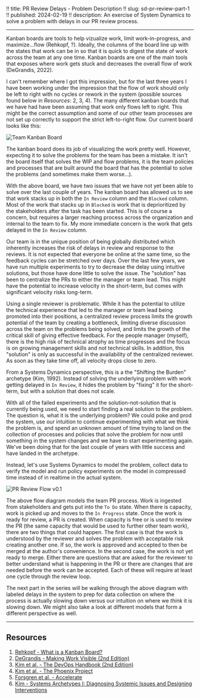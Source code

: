 !! title: PR Review Delays - Problem Description
!! slug: sd-pr-review-part-1
!! published: 2024-02-19
!! description: An exercise of System Dynamics to solve a problem with delays in our PR review process.

---

Kanban boards are tools to help vizualize work, limit work-in-progress, and maximize...flow (Rehkopf, ?). Ideally, the
columns of the board line up with the states that work can be in so that it is quick to digest the state of work across
the team at any one time. Kanban boards are one of the main tools that exposes where work gets stuck and decreases the
overall flow of work (DeGrandis, 2022).

I can't remember where I got this impression, but for the last three years I have been working under the impression that
the flow of work should only be left to right with no cycles or rework in the system (possible sources found below in
*Resources*: 2, 3, 4). The many different kanban boards that we have had have been assuming that work only flows left to
right. This might be the correct assumption and some of our other team processes are not set up correctly to support the
strict left-to-right flow. Our current board looks like this:

![Team Kanban Board](/posts/0029/kanban-board-v0_1.png)

The kanban board does its job of visualizing the work pretty well. However, expecting it to solve the problems for the
team has been a mistake. It isn't the board itself that solves the WIP and flow problems, it is the team policies and
processes that are built around the board that has the potential to solve the problems (and sometimes make them
worse...). 

With the above board, we have two issues that we have not yet been able to solve over the last couple of years. The
kanban board has allowed us to see that work stacks up in both the `In Review` column and the `Blocked` column. Most of
the work that stacks up in `Blocked` is work that is deprioritized by the stakeholders after the task has been started.
This is of course a concern, but requires a larger reaching process across the organization and internal to the team to
fix. My more immediate concern is the work that gets delayed in the `In Review` column.

Our team is in the unique position of being globally distributed which inherently increases the risk of delays in review
and response to the reviews. It is not expected that everyone be online at the same time, so the feedback cycles can be
stretched over days. Over the last few years, we have run multiple experiments to try to decrease the delay using
intuitive solutions, but those have done little to solve the issue. The "solution" has been to centralize the PRs to
either the manager or team lead. This might have the potential to increase velocity in the short-term, but comes with
significant velocity risks long-term.

Using a single reviewer is problematic. While it has the potential to utilize the technical experience that led to
the manager or team lead being promoted into their positions, a centralized review process limits the growth potential
of the team by creating a bottleneck, limiting diverse discussion across the team on the problems being solved, and
limits the growth of the critical skill of giving effective feedback. For the people manager (myself), there is the
high risk of technical atrophy as time progresses and the focus is on growing management skills and not technical
skills. In addition, this "solution" is only as successful in the availability of the centralized reviewer. As soon as
they take time off, all velocity drops close to zero. 

From a Systems Dynamics perspective, this is a the "Shifting the Burden" archetype (Kim, 1992). Instead of solving the
underlying problem with work getting delayed in `In Review`, it hides the problem by "fixing" it for the short-term, but
with a solution that does not scale.

With all of the failed experiments and the solution-not-solution that is currently being used, we need to start finding
a real solution to the problem. The question is, what it is the underlying problem? We could poke and prod the system,
use our intuition to continue experimenting with what we think the problem is, and spend an unknown amount of time
trying to land on the collection of processes and policies that solve the problem for now until something in the system
changes and we have to start experimenting again. We've been doing that for the last couple of years with little success
and have landed in the archetype.

Instead, let's use Systems Dynamics to model the problem, collect data to verify the model and run policy experiments on
the model in compressed time instead of in realtime in the actual system.

![PR Review Flow v0.1](/posts/0029/flow-diagram-v0_1.png)

The above flow diagram models the team PR process. Work is ingested from stakeholders and gets put into the `To Do`
state. When there is capacity, work is picked up and moves to the `In Progress` state. Once the work is ready for
review, a PR is created. When capacity is free or is used to review the PR (the same capacity that would be used to
further other team work), there are two things that could happen. The first case is that the work is understood by the
reviewer and solves the problem with acceptable risk creating another one. If so, the work is approved and accepted to
then be merged at the author's convenience. In the second case, the work is not yet ready to merge. Either there are
questions that are asked for the reviewer to better understand what is happening in the PR or there are changes that are
needed before the work can be accepted. Each of these will require at least one cycle through the review loop.

The next part in the series will be walking through the above diagram with labeled delays in the system to prep for data
collection on where the process is actually slowing down versus our intuition on where we _think_ it is slowing down. We
might also take a look at different models that form a different perspective as well.


---

## Resources

1. [Rehkopf - What is a Kanban Board?](https://www.atlassian.com/agile/kanban/boards)
2. [DeGrandis - Making Work Visible (2nd Edition)](https://itrevolution.com/product/making-work-visible/)
3. [Kim et al. - The DevOps Handbook (2nd Edition)](https://itrevolution.com/product/the-devops-handbook-second-edition/)
4. [Kim et al. - The Phoenix Project](https://itrevolution.com/product/the-phoenix-project/)
5. [Forsgren et al. - Accelerate](https://itrevolution.com/product/accelerate/)
6. [Kim - Systems Archetypes I: Diagnosing Systemic Issues and Designing Interventions](https://thesystemsthinker.com/systems-archetypes-i-diagnosing-systemic-issues-and-designing-interventions/)
